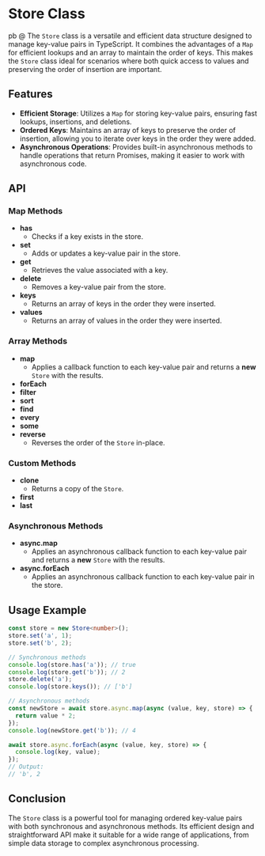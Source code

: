 # Store Class
pb @
The `Store` class is a versatile and efficient data structure designed to manage key-value pairs in TypeScript. It combines the advantages of a `Map` for efficient lookups and an array to maintain the order of keys. This makes the `Store` class ideal for scenarios where both quick access to values and preserving the order of insertion are important.

## Features

- **Efficient Storage**: Utilizes a `Map` for storing key-value pairs, ensuring fast lookups, insertions, and deletions.
- **Ordered Keys**: Maintains an array of keys to preserve the order of insertion, allowing you to iterate over keys in the order they were added.
- **Asynchronous Operations**: Provides built-in asynchronous methods to handle operations that return Promises, making it easier to work with asynchronous code.

## API

### Map Methods

- **has**
  - Checks if a key exists in the store.
- **set**
  - Adds or updates a key-value pair in the store.
- **get**
  - Retrieves the value associated with a key.
- **delete**
  - Removes a key-value pair from the store.
- **keys**
  - Returns an array of keys in the order they were inserted.
- **values**
  - Returns an array of values in the order they were inserted.

### Array Methods

- **map**
  - Applies a callback function to each key-value pair and returns a **new** `Store` with the results.
- **forEach**
- **filter**
- **sort**
- **find**
- **every**
- **some**
- **reverse**
  - Reverses the order of the `Store` in-place.

### Custom Methods
- **clone**
  - Returns a copy of the `Store`.
- **first**
- **last**

### Asynchronous Methods

- **async.map**
  - Applies an asynchronous callback function to each key-value pair and returns a **new** `Store` with the results.
- **async.forEach**
  - Applies an asynchronous callback function to each key-value pair in the store.

## Usage Example

```typescript
const store = new Store<number>();
store.set('a', 1);
store.set('b', 2);

// Synchronous methods
console.log(store.has('a')); // true
console.log(store.get('b')); // 2
store.delete('a');
console.log(store.keys()); // ['b']

// Asynchronous methods
const newStore = await store.async.map(async (value, key, store) => {
  return value * 2;
});
console.log(newStore.get('b')); // 4

await store.async.forEach(async (value, key, store) => {
  console.log(key, value);
});
// Output:
// 'b', 2
```

## Conclusion

The `Store` class is a powerful tool for managing ordered key-value pairs with both synchronous and asynchronous methods. Its efficient design and straightforward API make it suitable for a wide range of applications, from simple data storage to complex asynchronous processing.
